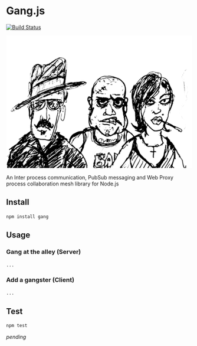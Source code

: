 # Gang.js

[![Build Status](https://travis-ci.org/xenomuta/gang.png?branch=master)](https://travis-ci.org/xenomuta/gang)

![The Gang](https://github.com/xenomuta/gang/raw/master/static/gang.jpeg "The Gang")

An Inter process communication, PubSub messaging and Web Proxy process collaboration mesh library for Node.js

## Install

```bash
npm install gang
```

## Usage

### Gang at the alley (Server)

`...`

### Add a gangster (Client)

`...`

## Test

```bash
npm test
```
_pending_
